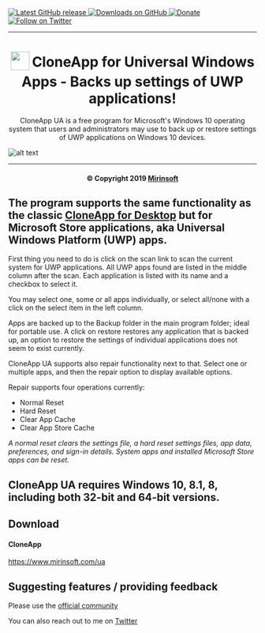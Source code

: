 <a href="https://github.com/Mirinsoft/CloneApp-ua/releases/latest" target="_blank">
 <img alt="Latest GitHub release" src="https://img.shields.io/github/release/mirinsoft/cloneapp-ua.svg" />
</a>
<a href="https://github.com/Mirinsoft/CloneApp-ua/releases" target="_blank">
 <img alt="Downloads on GitHub" src="https://img.shields.io/github/downloads/Mirinsoft/CloneApp-UA/total.svg?style=flat-square" />
</a>
<a href="https://www.mirinsoft.com/donate/cloneapp" target="_blank">
 <img alt="Donate" src="https://img.shields.io/badge/donate-PayPal-orange.svg?style=flat-square" />
</a>
<a href="https://twitter.com/cloneapp" target="_blank">
 <img alt="Follow on Twitter" src="https://img.shields.io/twitter/follow/cloneapp.svg?label=Follow" />
</a>

*** 
<h1 align="center">
<sub>
<img  src="https://github.com/mirinsoft/CloneApp-UA/blob/master/cloneapp.png"
      height="38"
      width="38">
</sub>
CloneApp for Universal Windows Apps - Backs up settings of UWP applications!
	
</h1>

<p align="center">
CloneApp UA is a free program for Microsoft's Windows 10 operating system that users and administrators may use to back up or restore settings of UWP applications on Windows 10 devices.
 
![alt text](https://github.com/mirinsoft/CloneApp-UA/blob/master/cloneapp-ua-intro.gif)

</p>

*** 

</p>

<h4 align="center">&copy Copyright 2019 <a href="https://www.mirinsoft.com" target="_blank">Mirinsoft</a></h1>

## The  program supports the same functionality as the classic [CloneApp for Desktop](https://github.com/mirinsoft/CloneApp) but for Microsoft Store applications, aka Universal Windows Platform (UWP) apps.

First thing you need to do is click on the scan link to scan the current system for UWP applications. All UWP apps found are listed in the middle column after the scan. Each application is listed with its name and a checkbox to select it.

You may select one, some or all apps individually, or select all/none with a click on the select item in the left column.

Apps are backed up to the Backup folder in the main program folder; ideal for portable use. A click on restore restores any application that is backed up, an option to restore the settings of individual applications does not seem to exist currently.

CloneApp UA supports also repair functionality next to that. Select one or multiple apps, and then the repair option to display available options.

Repair supports four operations currently:

* Normal Reset
* Hard Reset
* Clear App Cache
* Clear App Store Cache

*A normal reset clears the settings file, a hard reset settings files, app data, preferences, and sign-in details. System apps and installed Microsoft Store apps can be reset.*

## CloneApp UA requires Windows 10, 8.1, 8, including both 32-bit and 64-bit versions.

## Download 

#### CloneApp
https://www.mirinsoft.com/ua

## Suggesting features / providing feedback
Please use the [official community](https://www.mirinsoft.com/community)

You can also reach out to me on [Twitter](https://twitter.com/CloneApp)

